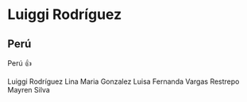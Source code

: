 # Luiggi Rodríguez

## Perú

Perú :+1:

Luiggi Rodríguez
Lina Maria Gonzalez
Luisa Fernanda Vargas Restrepo
Mayren Silva
